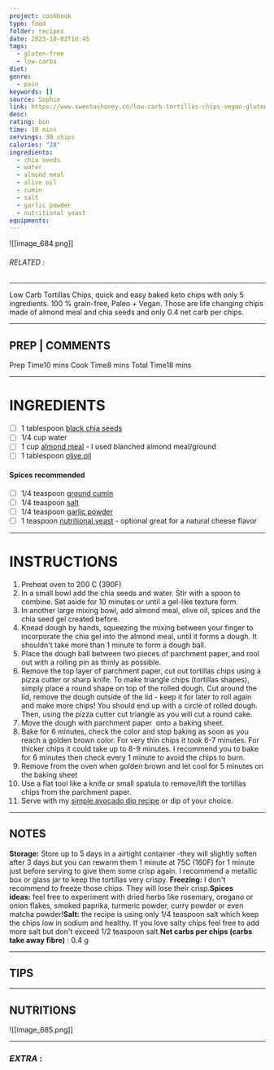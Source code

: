 ```yaml
---
project: cookbook
type: food
folder: recipes
date: 2023-10-02T10:45
tags:
  - gluten-free
  - low-carbs
diet: 
genre:
  - pain
keywords: []
source: Sophie
link: https://www.sweetashoney.co/low-carb-tortillas-chips-vegan-gluten-free/
desc: 
rating: bon
time: 18 mins
servings: 30 chips
calories: "28"
ingredients:
  - chia seeds
  - water
  - almond meal
  - olive oil
  - cumin
  - salt
  - garlic powder
  - nutritional yeast
equipments:
---
```


![[image_684.png]]
###### *RELATED* : 
---
Low Carb Tortillas Chips, quick and easy baked keto chips with only 5 ingredients. 100 % grain-free, Paleo + Vegan. Those are life changing chips made of almond meal and chia seeds and only 0.4 net carb per chips.

---
## PREP | COMMENTS

Prep Time10 mins
Cook Time8 mins
Total Time18 mins

---
# INGREDIENTS

- [ ] 1 tablespoon [black chia seeds](https://www.amazon.com/gp/product/B009AH7OU8/ref=as_li_qf_asin_il_tl?ie=UTF8&tag=sweetashoney-20&creative=9325&linkCode=as2&creativeASIN=B009AH7OU8&linkId=a1a8bc0bc6dde9264c10c52da284391b)
- [ ] 1/4 cup water
- [ ] 1 cup [almond meal](https://www.amazon.com/gp/product/B0082GV1Z2/ref=as_li_tl?ie=UTF8&camp=1789&creative=9325&creativeASIN=B0082GV1Z2&linkCode=as2&tag=sweetashoney-20&linkId=2cb569127020fcfe0bc54b7a7980aeee) - I used blanched almond meal/ground
- [ ] 1 tablespoon [olive oil](https://www.amazon.com/gp/product/B00GGBLPVU/ref=as_li_qf_sp_asin_il_tl?ie=UTF8&tag=sweetashoney-20&camp=1789&creative=9325&linkCode=as2&creativeASIN=B00GGBLPVU&linkId=5eca04e09e1c3f081c1e6b27d931aa62)
    
#### **Spices recommended**

- [ ] 1/4 teaspoon [ground cumin](https://www.amazon.com/gp/product/B001PQOAOA/ref=as_li_qf_sp_asin_il_tl?ie=UTF8&tag=sweetashoney-20&camp=1789&creative=9325&linkCode=as2&creativeASIN=B001PQOAOA&linkId=1d080a44d0229969b1debe7c33616a21)
- [ ] 1/4 teaspoon [salt](https://www.amazon.com/gp/product/B000EITYUU/ref=as_li_qf_asin_il_tl?ie=UTF8&tag=sweetashoney-20&creative=9325&linkCode=as2&creativeASIN=B000EITYUU&linkId=c8924952c19d12e5ac5280f60674aa05)
- [ ] 1/4 teaspoon [garlic powder](https://www.amazon.com/gp/product/B074ZK8MQS/ref=as_li_qf_asin_il_tl?ie=UTF8&tag=sweetashoney-20&creative=9325&linkCode=as2&creativeASIN=B074ZK8MQS&linkId=eaf15c42fa600475fe7fc529de4b5b9d)
- [ ] 1 teaspoon [nutritional yeast](https://www.amazon.com/gp/product/B00J9PYT9U/ref=as_li_qf_asin_il_tl?ie=UTF8&tag=sweetashoney-20&creative=9325&linkCode=as2&creativeASIN=B00J9PYT9U&linkId=8456603ac8ae8be9e24d7553838b550b) - optional great for a natural cheese flavor

---
# INSTRUCTIONS

1. Preheat oven to 200 C (390F)
2. In a small bowl add the chia seeds and water. Stir with a spoon to combine. Set aside for 10 minutes or until a gel-like texture form. 
3. In another large mixing bowl, add almond meal, olive oil, spices and the chia seed gel created before.
4. Knead dough by hands, squeezing the mixing between your finger to incorporate the chia gel into the almond meal, until it forms a dough. It shouldn't take more than 1 minute to form a dough ball. 
5. Place the dough ball between two pieces of parchment paper, and rool out with a rolling pin as thinly as possible. 
6. Remove the top layer of parchment paper, cut out tortillas chips using a pizza cutter or sharp knife. To make triangle chips (tortillas shapes), simply place a round shape on top of the rolled dough. Cut around the lid, remove the dough outside of the lid - keep it for later to roll again and make more chips! You should end up with a circle of rolled dough. Then, using the pizza cutter cut triangle as you will cut a round cake.
7. Move the dough with parchment paper  onto a baking sheet.
8. Bake for 6 minutes, check the color and stop baking as soon as you reach a golden brown color. For very thin chips it took 6-7 minutes. For thicker chips it could take up to 8-9 minutes. I recommend you to bake for 6 minutes then check every 1 minute to avoid the chips to burn. 
9. Remove from the oven when golden brown and let cool for 5 minutes on the baking sheet
10. Use a flat tool like a knife or small spatula to remove/lift the tortillas chips from the parchment paper. 
11. Serve with my [simple avocado dip recipe](https://www.sweetashoney.co/simple-avocado-dip/) or dip of your choice.

---
## NOTES

**Storage:** Store up to 5 days in a airtight container -they will slightly soften after 3 days but you can rewarm them 1 minute at 75C (160F) for 1 minute just before serving to give them some crisp again. I recommend a metallic box or glass jar to keep the tortillas very crispy. **Freezing:** I don't recommend to freeze those chips. They will lose their crisp.**Spices ideas:** feel free to experiment with dried herbs like rosemary, oregano or onion flakes, smoked paprika, turmeric powder, curry powder or even matcha powder!**Salt:** the recipe is using only 1/4 teaspoon salt which keep the chips low in sodium and healthy. If you love salty chips feel free to add more salt but don't exceed 1/2 teaspoon salt.**Net carbs per chips (carbs take away fibre)** : 0.4 g

---
## TIPS



---
## NUTRITIONS

![[image_685.png]]

---
### *EXTRA* :




